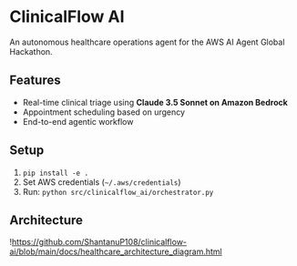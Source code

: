 # ClinicalFlow AI
An autonomous healthcare operations agent for the AWS AI Agent Global Hackathon.

## Features
- Real-time clinical triage using **Claude 3.5 Sonnet on Amazon Bedrock**
- Appointment scheduling based on urgency
- End-to-end agentic workflow

## Setup
1. `pip install -e .`
2. Set AWS credentials (`~/.aws/credentials`)
3. Run: `python src/clinicalflow_ai/orchestrator.py`

## Architecture
!https://github.com/ShantanuP108/clinicalflow-ai/blob/main/docs/healthcare_architecture_diagram.html
